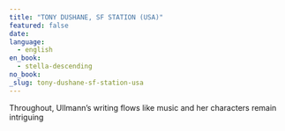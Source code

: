 ```yaml
---
title: "TONY DUSHANE, SF STATION (USA)"
featured: false
date:
language:
  - english
en_book:
  - stella-descending
no_book:
_slug: tony-dushane-sf-station-usa
---
```


Throughout, Ullmann’s writing flows like music and her characters remain intriguing

